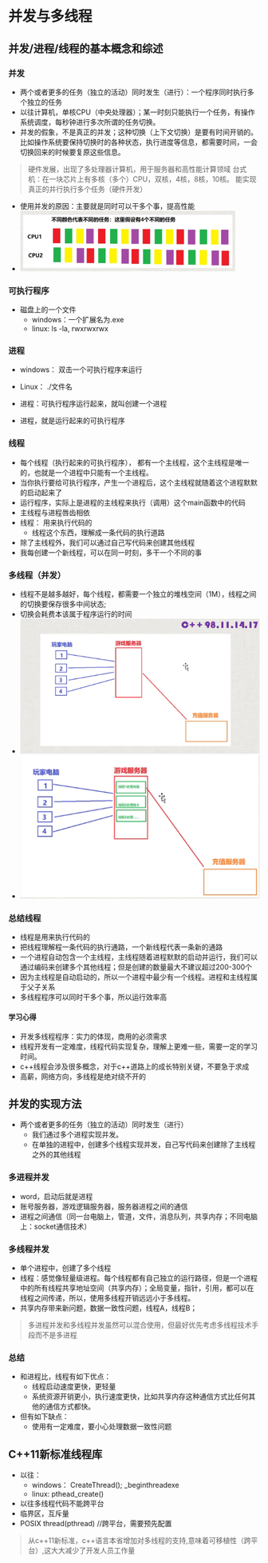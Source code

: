 # 并发与多线程

## 并发/进程/线程的基本概念和综述

### 并发

+ 两个或者更多的任务（独立的活动）同时发生（进行）：一个程序同时执行多个独立的任务
+ 以往计算机，单核CPU（中央处理器）；某一时刻只能执行一个任务，有操作系统调度，每秒钟进行多次所谓的任务切换。
+ 并发的假象，不是真正的并发；这种切换（上下文切换）是要有时间开销的。比如操作系统要保持切换时的各种状态，执行进度等信息，都需要时间，一会切换回来的时候要复原这些信息。

> 硬件发展，出现了多处理器计算机，用于服务器和高性能计算领域
> 台式机：在一块芯片上有多核（多个）CPU，双核，4核，8核，10核。
> 能实现真正的并行执行多个任务（硬件开发）

+ 使用并发的原因：主要就是同时可以干多个事，提高性能
+ ![](Snipaste_2022-01-08_10-11-00.png)

### 可执行程序

+ 磁盘上的一个文件
  + windows：一个扩展名为.exe
  + linux: ls -la, rwxrwxrwx

### 进程

+ windows： 双击一个可执行程序来运行
+ Linux： ./文件名

+ 进程：可执行程序运行起来，就叫创建一个进程
+ 进程，就是运行起来的可执行程序

### 线程

+ 每个线程（执行起来的可执行程序）， 都有一个主线程，这个主线程是唯一的，也就是一个进程中只能有一个主线程。
+ 当你执行要给可执行程序，产生一个进程后，这个主线程就随着这个进程默默的启动起来了
+ 运行程序，实际上是进程的主线程来执行（调用）这个main函数中的代码
+ 主线程与进程唇齿相依
+ 线程： 用来执行代码的
  + 线程这个东西，理解成一条代码的执行道路
+ 除了主线程外，我们可以通过自己写代码来创建其他线程
+ 我每创建一个新线程，可以在同一时刻，多干一个不同的事

### 多线程（并发）

+ 线程不是越多越好，每个线程，都需要一个独立的堆栈空间（1M），线程之间的切换要保存很多中间状态;
+ 切换会耗费本该属于程序运行的时间
+ ![](Snipaste_2022-01-08_11-05-04.png)
+ ![](Snipaste_2022-01-08_11-08-27.png)

### 总结线程

+ 线程是用来执行代码的
+ 把线程理解程一条代码的执行通路，一个新线程代表一条新的通路
+ 一个进程自动包含一个主线程，主线程随着进程默默的启动并运行，我们可以通过编码来创建多个其他线程；但是创建的数量最大不建议超过200-300个
+ 因为主线程是自动启动的，所以一个进程中最少有一个线程。进程和主线程属于父子关系
+ 多线程程序可以同时干多个事，所以运行效率高

#### 学习心得

+ 开发多线程程序：实力的体现，商用的必须需求
+ 线程开发有一定难度，线程代码实现复杂，理解上更难一些，需要一定的学习时间。
+ c++线程会涉及很多概念，对于c++道路上的成长特别关键，不要急于求成
+ 高薪，网络方向，多线程是绝对绕不开的

## 并发的实现方法

+ 两个或者更多的任务（独立的活动）同时发生（进行）
  + 我们通过多个进程实现并发。
  + 在单独的进程中，创建多个线程实现并发，自己写代码来创建除了主线程之外的其他线程

### 多进程并发

+ word，启动后就是进程
+ 账号服务器，游戏逻辑服务器，服务器进程之间的通信
+ 进程之间通信（同一台电脑上，管道，文件，消息队列，共享内存；不同电脑上：socket通信技术）

### 多线程并发

+ 单个进程中，创建了多个线程
+ 线程：感觉像轻量级进程。每个线程都有自己独立的运行路径，但是一个进程中的所有线程共享地址空间（共享内存）；全局变量，指针，引用，都可以在线程之间传递，所以，使用多线程开销远远小于多线程。
+ 共享内存带来新问题，数据一致性问题，线程A，线程B；

> 多进程并发和多线程并发虽然可以混合使用，但最好优先考虑多线程技术手段而不是多进程

### 总结

+ 和进程比，线程有如下优点：
  + 线程启动速度更快，更轻量
  + 系统资源开销更小，执行速度更快，比如共享内存这种通信方式比任何其他的通信方式都快。
+ 但有如下缺点：
  + 使用有一定难度，要小心处理数据一致性问题

## C++11新标准线程库

+ 以往：
  + windows： CreateThread(); _beginthreadexe
  + linux:  pthead_create()
+ 以往多线程代码不能跨平台
+ 临界区，互斥量
+ POSIX thread(pthread) //跨平台，需要预先配置

> 从c++11新标准，c++语言本省增加对多线程的支持,意味着可移植性（跨平台）,这大大减少了开发人员工作量










  